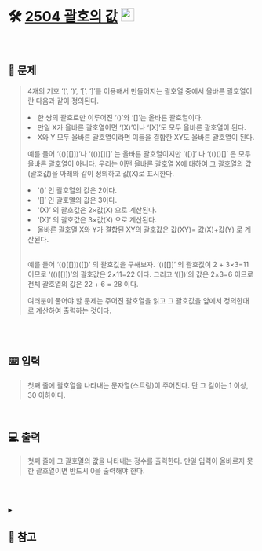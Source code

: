 <br>

# 🛠️ [2504 괄호의 값](http://www.acmicpc.net/problem/2504) <img height="27px" width="27px" src="https://static.solved.ac/tier_small/11.svg"/>
<br>

## 📖 문제
>4개의 기호 ‘(’, ‘)’, ‘[’, ‘]’를 이용해서 만들어지는 괄호열 중에서 올바른 괄호열이란 다음과 같이 정의된다.
>
><li>한 쌍의 괄호로만 이루어진 ‘()’와 ‘[]’는 올바른 괄호열이다.</li>
><li>만일 X가 올바른 괄호열이면 ‘(X)’이나 ‘[X]’도 모두 올바른 괄호열이 된다.</li>
><li>X와 Y 모두 올바른 괄호열이라면 이들을 결합한 XY도 올바른 괄호열이 된다.</li>
>
>예를 들어 ‘(()[[]])’나 ‘(())[][]’ 는 올바른 괄호열이지만 ‘([)]’ 나 ‘(()()[]’ 은 모두 올바른 괄호열이 아니다. 우리는 어떤 올바른 괄호열 X에 대하여 그 괄호열의 값(괄호값)을 아래와 같이 정의하고 값(X)로 표시한다.
>
><li>‘()’ 인 괄호열의 값은 2이다.</li>
><li>‘[]’ 인 괄호열의 값은 3이다.</li>
><li>‘(X)’ 의 괄호값은 2×값(X) 으로 계산된다.</li>
><li>‘[X]’ 의 괄호값은 3×값(X) 으로 계산된다.</li>
><li>올바른 괄호열 X와 Y가 결합된 XY의 괄호값은 값(XY)= 값(X)+값(Y) 로 계산된다.</li> <br>
>
>예를 들어 ‘(()[[]])([])’ 의 괄호값을 구해보자. ‘()[[]]’ 의 괄호값이 2 + 3×3=11 이므로 ‘(()[[]])’의 괄호값은 2×11=22 이다. 그리고 ‘([])’의 값은 2×3=6 이므로 전체 괄호열의 값은 22 + 6 = 28 이다.
>
>여러분이 풀어야 할 문제는 주어진 괄호열을 읽고 그 괄호값을 앞에서 정의한대로 계산하여 출력하는 것이다.

<br><br>

## ⌨️ 입력
>첫째 줄에 괄호열을 나타내는 문자열(스트링)이 주어진다. 단 그 길이는 1 이상, 30 이하이다.

<br>

## 💻 출력
>첫째 줄에 그 괄호열의 값을 나타내는 정수를 출력한다. 만일 입력이 올바르지 못한 괄호열이면 반드시 0을 출력해야 한다.

<br><br>

<details>
  
  <summary> 
  
  ## 🎈 참고
  </summary>
  <br>

>  주어진 문자열에 대한 결과 값을 계산하는 함수 <code>solution()</code>
>  <li>문자열의 문자를 하나씩 읽으며 '(' 또는 '['를 만나면 각각 ')' 또는 '['를 만날 때 까지 재귀 호출 및 반환 값 저장</li>
>  <li>재귀를 통해 얻은 값은 X(곱하기) 처리, 재귀 없이 얻은 값은 +(더하기) 처리</li>
  
</details>

<br><br>

